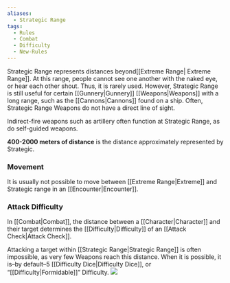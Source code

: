 ```yaml
---
aliases:
  - Strategic Range
tags:
  - Rules
  - Combat
  - Difficulty
  - New-Rules
---
```

Strategic Range represents distances beyond[[Extreme Range| Extreme Range]]. At this range, people cannot see one another with the naked eye, or hear each other shout. Thus, it is rarely used. However, Strategic Range is still useful for certain [[Gunnery|Gunnery]] [[Weapons|Weapons]] with a long range, such as the [[Cannons|Cannons]] found on a ship. Often, Strategic Range Weapons do not have a direct line of sight.

Indirect-fire weapons such as artillery often function at Strategic Range, as do self-guided weapons.

**400-2000 meters of distance** is the distance approximately represented by Strategic.

### Movement
It is usually not possible to move between [[Extreme Range|Extreme]] and Strategic range in an [[Encounter|Encounter]].

### Attack Difficulty
In [[Combat|Combat]], the distance between a [[Character|Character]] and their target determines the [[Difficulty|Difficulty]] of an [[Attack Check|Attack Check]].

Attacking a target within [[Strategic Range|Strategic Range]] is often impossible, as very few Weapons reach this distance. When it is possible, it is–by default–5 [[Difficulty Dice|Difficulty Dice]], or “[[Difficulty|Formidable]]” Difficulty.
![](https://i.imgur.com/rZtb3Vd.png)

